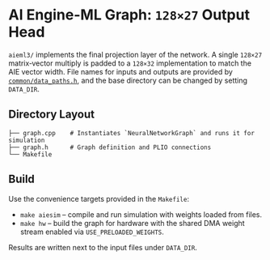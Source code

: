 # AI Engine-ML Graph: `128×27` Output Head

`aieml3/` implements the final projection layer of the network.  A single
`128×27` matrix‑vector multiply is padded to a `128×32` implementation to
match the AIE vector width.  File names for inputs and outputs are provided
by [`common/data_paths.h`](../common/data_paths.h), and the base directory
can be changed by setting `DATA_DIR`.

## Directory Layout

```
├── graph.cpp    # Instantiates `NeuralNetworkGraph` and runs it for simulation
├── graph.h      # Graph definition and PLIO connections
└── Makefile
```

## Build

Use the convenience targets provided in the `Makefile`:

- `make aiesim` – compile and run simulation with weights loaded from
  files.
- `make hw` – build the graph for hardware with the shared DMA weight stream
  enabled via `USE_PRELOADED_WEIGHTS`.

Results are written next to the input files under `DATA_DIR`.

